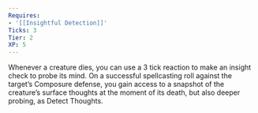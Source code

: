 ```yaml
---
Requires:
- '[[Insightful Detection]]'
Ticks: 3
Tier: 2
XP: 5
---
```


Whenever a creature dies, you can use a 3 tick reaction to make an insight check to probe its mind. On a successful spellcasting roll against the target’s Composure defense, you gain access to a snapshot of the creature’s surface thoughts at the moment of its death, but also deeper probing, as Detect Thoughts.
